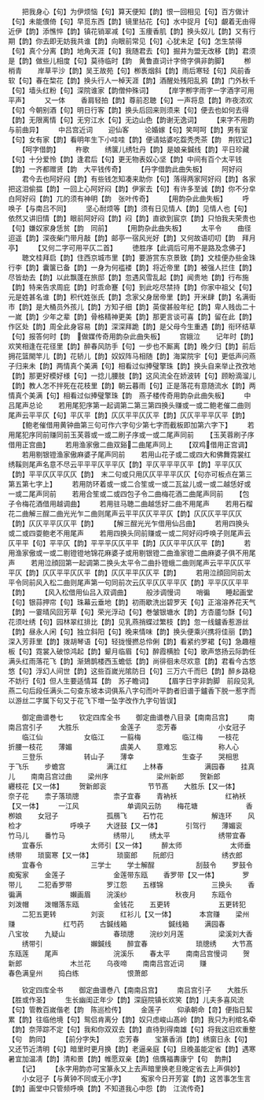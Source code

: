 <!-- { "loadSidebar": true } -->
　　把我身心【句】为伊烦恼【句】算天便知【韵】恨一回相见【句】百方做计【句】未能偎倚【句】早觅东西【韵】镜里拈花【句】水中捉月【句】覰着无由得近伊【韵】添憔悴【韵】镇花销翠减【句】玉痩香肌【韵】换头奴儿【韵】又有行期【韵】你去即无妨我共谁【韵】向眼前常见【句】心犹未足【句】怎生禁得【句】真个分离【韵】地角天涯【句】我随君去【句】掘井为盟无改移【韵】君须是【韵】做些儿相度【句】莫待临时【韵　黄鲁直词计字倚字俱非韵脚】
　　栁梢青
　　岸草平沙【韵】吴王故苑【句】栁褭烟斜【韵】雨后寒轻【句】风前香软【句】春在棃花【韵】换头行人一棹天涯【韵】酒醒处残阳乱鸦【韵】门外秋千【句】墙头红粉【句】深院谁家【韵僧仲殊词】
　　【岸字栁字雨字一字酒字可用平声】
　　又一体
　　香肩轻拍【韵】尊前忍聴【句】一声将息【韵】昨夜浓欢【句】今朝别酒【句】明日行客【韵】换头后回来则须来【句】便去也如何去得【韵】无限离情【句】无穷江水【句】无边山色【韵谢无逸词】
　　【来字不用韵与前曲异】
　　中吕宫近词
　　迎仙客
　　论婚嫁【句】笑呵呵【韵】男有室【句】女有家【韵】看明年生下小哇哇【韵】便请姑婆吃盌秃秃茶【韵　荆钗记】
　　【呵字借韵】
　　杵歌
　　绣箧儿绣牡丹【韵】是娘亲鍼线【韵】平日珍藏【句】十分爱怜【韵】逢君后【句】更无物表奴心坚【韵】中间有百个太平钱【韵】一齐都赠贤【韵　大平钱传奇】
　　【丹字借韵此曲失板】
　　阿好闷
　　君今去也阿好闷【韵】有些钱怎知凑来助你【句】落得两家阿好闷【韵】各家把这泪偷揾【韵】一回上心阿好闷【韵】伊家去【句】有许多至诚【韵】你不分皁白阿好闷【韵】兀的须有神明【韵　张叶传奇】
　　【用韵杂此曲失板】
　　呼唤子【与南吕不同】
　　坚心耐烦等【韵】须有日见情人【韵】见情人也【句】依然又讲旧情【韵】眼前阿好闷【韵】闷【韵】直欲到宸京【韵】只怕我夫荣贵也【句】嫌奴家身恁贫【韵　同前】
　　【用韵杂此曲失板】
　　太平令
　　曲径迢遥【韵】深夜柴门带月敲【韵】邮亭一宿风光好【韵】又何故语叨叨【韵　拜月亭】
　　【又何二字可用平仄二首】
　　徳胜序【此调后可用不是路及念佛子】
　　聴文桂拜启【韵】住西京城市里【韵】要游赏东京景致【韵】文桂便办些金珠行李【韵】囊箧已备【韵】一身为何褴褛【韵】将近帝里【韵】被强人拦住【韵】尽皆劫去【韵】以此飘蓬在旅邸【韵】忽遇风雪乱起【韵】闻贵地【韵】行布施【韵】特来告求周庇【韵】时乖命蹇【句】到此吃尽禁持【韵】你家中祖父【句】元是姓甚名谁【韵】积代姓张氏【韵】念家父身居帝里【韵】开米肆【韵】名满街市【韵】是大桶员外孩儿【韵】方知子细【韵】英俊甚般年纪【韵】卑人贱齿二十一嵗【韵】少年之辈【韵】骨格精神更美【韵】那更言谈可喜【韵】留在此【韵】作区处【韵】周全此身容易【韵】深深拜跪【韵】是父母今生重遇【韵】衔环结草【句】报答何时【韵　做媒传奇用韵杂此曲失板】
　　宫娥泣
　　记年时【韵】欢笑相逢在花径里【韵】醉春风防手【句】一步也不厮离【韵】晚夕归【韵】前后拥花篮閙竿儿【韵】花轿儿【韵】奴奴阵马相随【韵】海棠院宇【句】更低声问燕子归来未【韵】两情真个美满【句】相看过似捧璧擎珠【韵】换头自来举止孜孜地【韵】那更好模好様【句】一捻儿腰肢【韵】这风流全在娇波转【句】顾盼滴溜儿【韵】教人怎不拌死在花枝里【韵】朝云暮雨【句】正是落花有意随流水【韵】两情真个美满【句】相看过似捧璧擎珠【韵　燕子楼传奇用韵杂此曲失板】
　　中吕尾声总论
　　若用尾犯序第一起调第二第三第四换头赚或一或二鲍老催二曲则尾声云平平仄【句】平仄平【韵】仄仄平平仄仄平【韵】仄仄平平平仄平【韵】
　　【鲍老催借用黄钟曲第三句可作六字句少第七字而截板即加第六字下】
　　若用尾犯序同前赚同前玉芙蓉或一或二刷子序或一或二尾声同前
　　【玉芙蓉刷子序借用正宫曲】
　　若用渔家傲二曲双谿二曲尾声同上
　　【双鸡借用正宫调】
　　若用剔银镫渔家傲麻婆子尾声同前
　　若用山花子或二或四大和佛舞霓裳红绣鞵则尾声名意不尽云平平平仄平平仄【韵】平仄平平平仄平【韵】平平仄仄【韵】平平仄仄平仄仄【韵】　末二句或只用仄仄平平平仄仄【句亦可板点在第三第五第七字上】
　　若用防环着或一或二合笙或一或二瓦盆儿或一或二越恁好或一或二尾声同前
　　若用合笙或二或四包子令二曲梅花酒二曲尾声同前
　　【包子令梅花酒借用越调曲】
　　若用驻马聴二曲越恁好二曲不用尾声
　　若用石榴花二曲解三酲二曲光光乍二曲则尾声云平平仄仄平平仄【韵】仄仄仄平平仄仄【韵】仄仄平平仄仄平【韵】
　　【解三酲光光乍借用仙吕曲】
　　若用四换头或二或四耍鲍老不用尾声
　　若用四换头同前赚或一或二阿好闷呼唤子则尾声云仄平平【句】平平仄【韵】平平平仄仄平平【韵】仄仄平平仄仄平【韵】
　　若用渔家傲或一或二剔镫镫地锦花麻婆子或用剔银镫二曲渔家镫二曲麻婆子俱不用尾声
　　若用泣顔回第一起调第二换头太平令二曲扑镫蛾二曲则尾声云平平仄仄平平仄【韵】仄仄平平仄仄平【韵】仄仄平平仄仄平【韵】
　　若用泣顔回同前太平令同前风入松二曲则尾声第一句同前次云仄平仄仄平平仄【韵】平平仄仄平平【韵】
　　【风入松借用仙吕入双调曲】
　　般涉调慢词
　　哨徧
　　睡起画堂【句】银蒜押帘【句】珠幕云垂地【韵】初雨歇洗出碧罗天【句】正溶溶养花天气【韵】一霎晴风回芳草【句】荣光浮动【句】巻皱银塘水【韵】方杏靥匀酥【句】花须吐绣【句】园林翠红排比【韵】见乳燕捎蝶过繁枝【韵】忽一线鑪香惹游丝【韵】昼永人闲【句】独立斜阳【句】晚来情味【韵】换头便乘兴携将佳丽【韵】深入芳菲里【韵】拨胡琴语【句】轻拢慢撚总伶俐【韵】看紧约罗裙【句】急趣檀板【句】霓裳入破惊鸿起【韵】颦月临眉【句】醉霞横脸【句】歌声悠扬云际韵任满头红雨落花飞【韵】渐鳷鹊楼西玉蟾低【韵】尚徘徊未尽欢意【韵】君看今古悠悠【句】浮幻人间世【韵】这些百嵗光隂防日【句】三万六千而巳【韵】醉乡路稳不妨行【句】但人生要适情耳【韵　苏子瞻词】
　　【眉字日字非韵脚　前段见乳燕二句后段任满头二句查东坡本词俱系八字句而叶平韵者旧谱于鑪香下脱一惹字而以游丝二字属下句又于花飞下増一坠字改作九字句皆误】

　　御定曲谱巻七
　　钦定四库全书
　　御定曲谱巻八目录【南南吕宫】
　　南南吕宫引子
　　大胜乐　　　　　　金莲子
　　恋芳春　　　　　　小女冠子
　　临江仙　　　　　　女临江
　　一翦梅　　　　　　临江梅
　　一枝花　　　　　　折腰一枝花
　　薄媚　　　　　　　虞美人
　　意难忘　　　　　　称人心
　　三登乐　　　　　　转山子
　　薄幸　　　　　　　生查子
　　哭相思　　　　　　于飞乐
　　步蟾宫　　　　　　满江红
　　上林春　　　　　　满园春
　　挂真儿
　　南南吕宫过曲
　　梁州序　　　　　　　梁州新郎
　　贺新郎　　　　　　　纒枝花【又一体】
　　贺新郎衮　　　　　　节节髙
　　大胜乐【又一体】　　　　奈子花
　　柰子落琐牕　　　　　柰子宜春
　　青衲袄　　　　　　　红衲袄【又一体】
　　一江风　　　　　　　单调风云防
　　梅花塘　　　　　　　香栁娘
　　女冠子　　　　　　　孤鴈飞
　　石竹花　　　　　　　解连环
　　风检才　　　　　　　呼唤子
　　大迓鼓【又一体】　　　　引驾行
　　薄媚衮　　　　　　　竹马儿
　　番竹马　　　　　　　绣带儿
　　绣太平　　　　　　　绣带宜春
　　宜春乐　　　　　　　太师引【又一体】
　　醉太师　　　　　　　太师垂绣带
　　琐窗寒【又一体】　　　　琐窗郎
　　阮郎归　　　　　　　绣衣郎
　　宜春令　　　　　　　三学士
　　学士解酲　　　　　　刮鼓令
　　罗鼓令　　　　　　　痴寃家
　　金莲子　　　　　　　金莲带东瓯
　　香罗带【又一体】　　　　罗带儿
　　二犯香罗带　　　　　罗江怨
　　五様锦　　　　　　　三换头
　　香徧满　　　　　　　嬾画眉
　　浣溪纱　　　　　　　秋夜月
　　东瓯令　　　　　　　刘泼帽
　　泼帽落东瓯　　　　　金钱花
　　五更转　　　　　　　五更转犯
　　二犯五更转　　　　　刘衮
　　红衫儿【又一体】　　　　本宫赚
　　梁州赚　　　　　　　红芍药
　　古鍼线箱　　　　　　鍼线箱
　　满园春　　　　　　　八宝妆
　　九疑山　　　　　　　春琐牕
　　浣纱刘月莲　　　　　梁溪刘大香
　　绣带引　　　　　　　嬾鍼线
　　醉宜春　　　　　　　琐牕绣
　　大节髙　　　　　　　东瓯莲
　　尾声　　　　　　　　浣溪乐
　　春太平
　　南南吕宫慢词
　　贺新郎　　　　　　　木兰花
　　乌夜啼
　　南南吕宫近词
　　赚　　　　　　　　　春色满皇州
　　捣白练　　　　　　　恨萧郎

　　钦定四库全书
　　御定曲谱巻八【南南吕宫】
　　南吕宫引子
　　大胜乐【胜或作圣】
　　生长幽闺正年少【韵】深庭院镇长欢笑【韵】儿夫多喜风流【句】管教百嵗偕老【韵　陈巡检传】
　　金莲子
　　仰承朝命【竒】便指日絜累【韵】往临他境【句】鸳侣肯离分【韵】奴只虑峻山髙岭【韵】我只为利绾名牵【韵】奈萍踪不定【句】我和你双双去【韵】直待到得南雄【句】将我这旧欢重整【句　韵同】
　　【前分字失】
　　恋芳春
　　宝篆香消【韵】绣窗日永【句】又还节近清明【句】暗里时更月换【韵】老逼亲庭【句】旦晚虽能定省【韵】遇寒暑宜加温凊【韵】清和景【韵】帷愿双亲【韵】倍膺福夀康宁【句　韵荆】
　　【记】
　　【永字用韵亦可宝篆永又上去声暗里换老旦晚定省去上声俱妙】
　　小女冠子【与黄钟不同或无小字】
　　寃家今日开芳宴【韵】这苦事怎生言【韵】画堂中只管频呼唤【韵】不知道我心中怨【韵　江流传奇】
